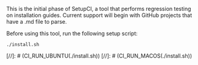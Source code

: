 This is the initial phase of SetupCI, a tool that performs regression testing on installation guides. Current support will begin with GitHub projects that have a .md file to parse.

Before using this tool, run the following setup script:
```
./install.sh
```
[//]: # (CI_RUN_UBUNTU(./install.sh))
[//]: # (CI_RUN_MACOS(./install.sh))
